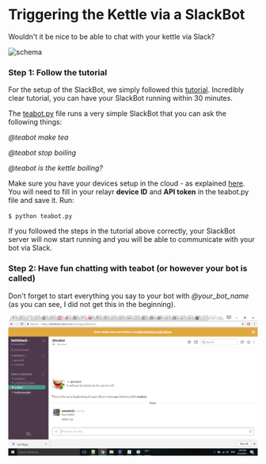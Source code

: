 # Triggering the Kettle via a SlackBot

Wouldn't it be nice to be able to chat with your kettle via Slack?


![schema](assets/slack.png)



### Step 1: Follow the tutorial

For the setup of the SlackBot, we simply followed this [tutorial](https://www.fullstackpython.com/blog/build-first-slack-bot-python.html). Incredibly clear tutorial, you can have your SlackBot running within 30 minutes. 

The [teabot.py](teabot.py) file runs a very simple SlackBot that you can ask the following things:


_@teabot make tea_

_@teabot stop boiling_

_@teabot is the kettle boiling?_

Make sure you have your devices setup in the cloud - as explained [here](https://github.com/Emelieh21/brand-new-kettle-hack/blob/master/setup_devices_relayr_cloud.md). You will need to fill in your relayr **device ID** and **API token** in the teabot.py file and save it. Run:

`$ python teabot.py`

If you followed the steps in the tutorial above correctly, your SlackBot server will now start running and you will be able to communicate with your bot via Slack. 

### Step 2: Have fun chatting with teabot (or however your bot is called)

Don't forget to start everything you say to your bot with _@your_bot_name_ (as you can see, I did not get this in the beginning).

![screenshot](assets/very_beginning_teabot.png)
